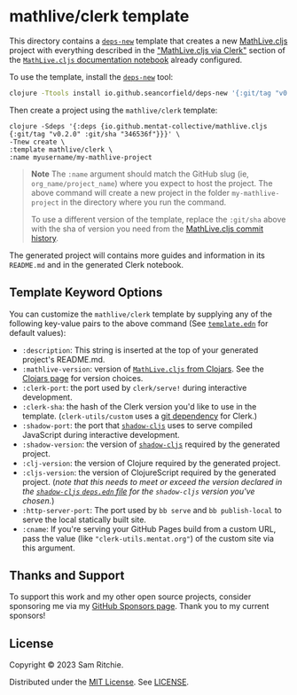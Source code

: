 # mathlive/clerk template

This directory contains a [`deps-new`][deps-new-url] template that creates a new
[MathLive.cljs][mathlive-cljs-url] project with everything described in the
["MathLive.cljs via
Clerk"](https://mathlive.mentat.org/#mathlive.cljs-via-clerk) section of the
[`MathLive.cljs` documentation notebook][mathlive-cljs-url] already configured.

To use the template, install the [`deps-new`][deps-new-url] tool:

```sh
clojure -Ttools install io.github.seancorfield/deps-new '{:git/tag "v0.5.0"}' :as new
```

Then create a project using the `mathlive/clerk` template:

```
clojure -Sdeps '{:deps {io.github.mentat-collective/mathlive.cljs {:git/tag "v0.2.0" :git/sha "346536f"}}}' \
-Tnew create \
:template mathlive/clerk \
:name myusername/my-mathlive-project
```

> **Note**
> The `:name` argument should match the GitHub slug (ie,
> `org_name/project_name`) where you expect to host the project. The above
> command will create a new project in the folder `my-mathlive-project` in the
> directory where you run the command.
>
> To use a different version of the template, replace the `:git/sha` above with
> the sha of version you need from the [MathLive.cljs commit
> history](https://github.com/mentat-collective/MathLive.cljs/commits/main).

The generated project will contains more guides and information in its
`README.md` and in the generated Clerk notebook.

## Template Keyword Options

You can customize the `mathlive/clerk` template by supplying any of the
following key-value pairs to the above command (See
[`template.edn`][template-edn-url] for default values):

- `:description`: This string is inserted at the top of your generated project's
  README.md.
- `:mathlive-version`: version of [`MathLive.cljs` from Clojars][clojars-url]. See the
  [Clojars page][clojars-url] for version choices.
- `:clerk-port`: the port used by `clerk/serve!` during interactive development.
- `:clerk-sha`: the hash of the Clerk version you'd like to use in the template.
  (`clerk-utils/custom` uses a [git
  dependency](https://clojure.org/news/2018/01/05/git-deps) for Clerk.)
- `:shadow-port`: the port that [`shadow-cljs`][shadow-url] uses to serve
  compiled JavaScript during interactive development.
- `:shadow-version`: the version of [`shadow-cljs`][shadow-url] required by the
  generated project.
- `:clj-version`: the version of Clojure required by the generated project.
- `:cljs-version`: the version of ClojureScript required by the generated
  project. (_note that this needs to meet or exceed the version declared in the
  [`shadow-cljs` `deps.edn`
  file](https://github.com/thheller/shadow-cljs/blob/master/deps.edn) for the
  `shadow-cljs` version you've chosen._)
- `:http-server-port`: The port used by `bb serve` and `bb publish-local` to
  serve the local statically built site.
- `:cname`: If you're serving your GitHub Pages build from a custom URL, pass
  the value (like `"clerk-utils.mentat.org"`) of the custom site via this
  argument.

## Thanks and Support

To support this work and my other open source projects, consider sponsoring me
via my [GitHub Sponsors page](https://github.com/sponsors/sritchie). Thank you
to my current sponsors!

## License

Copyright © 2023 Sam Ritchie.

Distributed under the [MIT License](LICENSE). See [LICENSE](LICENSE).

[clojars-url]: https://clojars.org/org.mentat/mathlive.cljs
[clerk-url]: https://clerk.vision
[mathlive-cljs-url]: https://mathlive.mentat.org
[deps-new-url]: https://github.com/seancorfield/deps-new
[shadow-url]: https://shadow-cljs.github.io/docs/UsersGuide.html
[template-edn-url]: https://github.com/mentat-collective/MathLive.cljs/blob/main/resources/mathlive/clerk/template.edn
